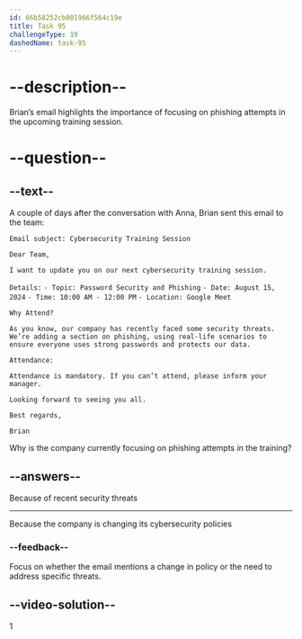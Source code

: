```yaml
---
id: 66b58252cb001966f564c19e
title: Task 95
challengeType: 19
dashedName: task-95
---
```


# --description--

Brian’s email highlights the importance of focusing on phishing attempts in the upcoming training session.

# --question--

## --text--

A couple of days after the conversation with Anna, Brian sent this email to the team:

`Email subject: Cybersecurity Training Session`

`Dear Team,`

`I want to update you on our next cybersecurity training session.`

`Details:`
`- Topic: Password Security and Phishing`
`- Date: August 15, 2024`
`- Time: 10:00 AM - 12:00 PM`
`- Location: Google Meet`

`Why Attend?`

`As you know, our company has recently faced some security threats. We’re adding a section on phishing, using real-life scenarios to ensure everyone uses strong passwords and protects our data.`

`Attendance:`

`Attendance is mandatory. If you can’t attend, please inform your manager.`

`Looking forward to seeing you all.`

`Best regards,`

`Brian`

Why is the company currently focusing on phishing attempts in the training?

## --answers--

Because of recent security threats

---

Because the company is changing its cybersecurity policies

### --feedback--

Focus on whether the email mentions a change in policy or the need to address specific threats.

## --video-solution--

1
